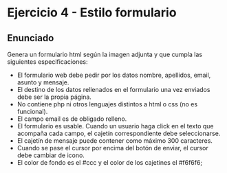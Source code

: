 # Ejercicio 4 - Estilo formulario

## Enunciado

Genera un formulario html según la imagen adjunta y que cumpla las siguientes especificaciones:

* El formulario web debe pedir por los datos nombre, apellidos, email, asunto y mensaje.
* El destino de los datos rellenados en el formulario una vez enviados debe ser la propia página.
* No contiene php ni otros lenguajes distintos a html o css (no es funcional).
* El campo email es de obligado relleno.
* El formulario es usable. Cuando un usuario haga click en el texto que acompaña cada campo, el cajetín correspondiente debe seleccionarse.
* El cajetín de mensaje puede contener como máximo 300 caracteres.
* Cuando se pase el cursor por encima del botón de enviar, el cursor debe cambiar de icono.
* El color de fondo es el #ccc y el color de los cajetines el #f6f6f6;
